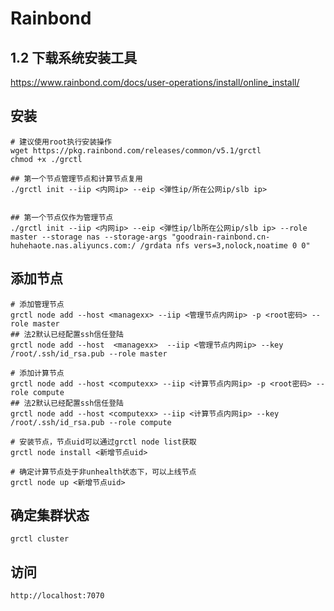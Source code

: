 
# Rainbond



## 1.2 下载系统安装工具

https://www.rainbond.com/docs/user-operations/install/online_install/


## 安装


```shell
# 建议使用root执行安装操作
wget https://pkg.rainbond.com/releases/common/v5.1/grctl
chmod +x ./grctl

## 第一个节点管理节点和计算节点复用
./grctl init --iip <内网ip> --eip <弹性ip/所在公网ip/slb ip>


## 第一个节点仅作为管理节点
./grctl init --iip <内网ip> --eip <弹性ip/lb所在公网ip/slb ip> --role master --storage nas --storage-args "goodrain-rainbond.cn-huhehaote.nas.aliyuncs.com:/ /grdata nfs vers=3,nolock,noatime 0 0"

```

## 添加节点

```shell
# 添加管理节点
grctl node add --host <managexx> --iip <管理节点内网ip> -p <root密码> --role master 
## 法2默认已经配置ssh信任登陆
grctl node add --host  <managexx>  --iip <管理节点内网ip> --key /root/.ssh/id_rsa.pub --role master

# 添加计算节点
grctl node add --host <computexx> --iip <计算节点内网ip> -p <root密码> --role compute
## 法2默认已经配置ssh信任登陆
grctl node add --host <computexx> --iip <计算节点内网ip> --key /root/.ssh/id_rsa.pub --role compute

# 安装节点，节点uid可以通过grctl node list获取
grctl node install <新增节点uid> 

# 确定计算节点处于非unhealth状态下，可以上线节点
grctl node up <新增节点uid>
```

## 确定集群状态

```
grctl cluster
```


## 访问

```
http://localhost:7070
```
